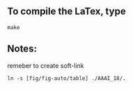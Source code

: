 ## To compile the LaTex, type 
```
make
```

## Notes:
remeber to create soft-link
```
ln -s [fig/fig-auto/table] ./AAAI_18/.
```
